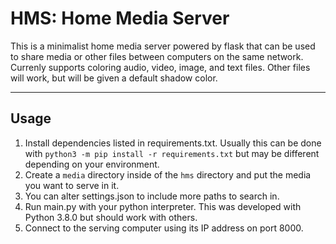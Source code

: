 # HMS: Home Media Server

This is a minimalist home media server powered by flask that can be used to share media or other files between computers on the same network. Currenly supports coloring audio, video, image, and text files. Other files will work, but will be given a default shadow color.

---

## Usage

1. Install dependencies listed in requirements.txt. Usually this can be done with `python3 -m pip install -r requirements.txt` but may be different depending on your environment.
2. Create a `media` directory inside of the `hms` directory and put the media you want to serve in it.
3. You can alter settings.json to include more paths to search in.
4. Run main.py with your python interpreter. This was developed with Python 3.8.0 but should work with others.
5. Connect to the serving computer using its IP address on port 8000.